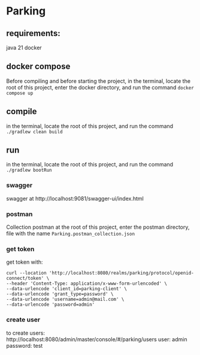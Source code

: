 # Parking

## requirements:

java 21
docker

## docker compose

Before compiling and before starting the project,
in the terminal, locate the root of this project, enter the docker directory, and run the command `docker compose up`

## compile

in the terminal, locate the root of this project, and run the command `./gradlew clean build`

## run

in the terminal, locate the root of this project, and run the command `./gradlew bootRun`

### swagger

swagger at http://localhost:9081/swagger-ui/index.html

### postman

Collection postman at the root of this project, enter the postman directory, file with the name
`Parking.postman_collection.json`

### get token

get token with:

```
curl --location 'http://localhost:8080/realms/parking/protocol/openid-connect/token' \
--header 'Content-Type: application/x-www-form-urlencoded' \
--data-urlencode 'client_id=parking-client' \
--data-urlencode 'grant_type=password' \
--data-urlencode 'username=admin@mail.com' \
--data-urlencode 'password=admin'
```

### create user

to create users:
http://localhost:8080/admin/master/console/#/parking/users
user: admin
password: test

